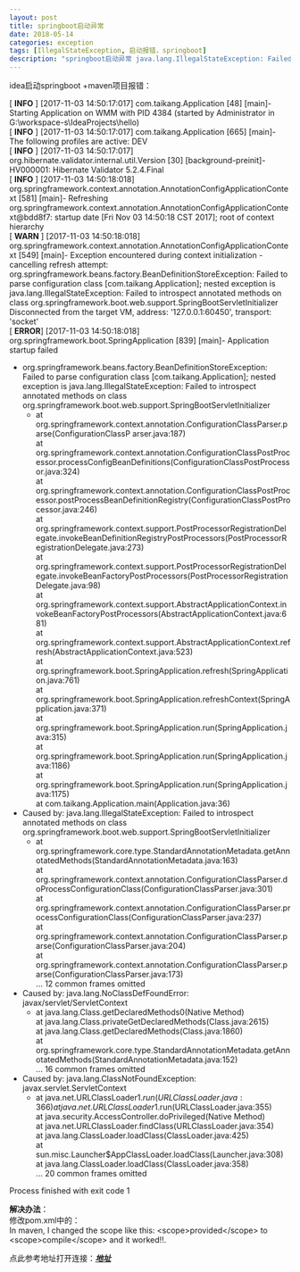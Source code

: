 ```yaml
---
layout: post
title: springboot启动异常
date: 2018-05-14
categories: exception
tags: [IllegalStateException, 启动报错，springboot]
description: "springboot启动异常 java.lang.IllegalStateException: Failed to introspect annotated methods on class org"
---
```


idea启动springboot +maven项目报错：
 
[ **INFO** ] [2017-11-03 14:50:17:017]  com.taikang.Application [48] [main]- Starting Application on WMM with PID 4384 (started by Administrator in G:\workspace-s\IdeaProjects\hello)  
[ **INFO** ] [2017-11-03 14:50:17:017]  com.taikang.Application [665] [main]- The following profiles are active: DEV  
[ **INFO** ] [2017-11-03 14:50:17:017]  org.hibernate.validator.internal.util.Version [30] [background-preinit]- HV000001: Hibernate Validator 5.2.4.Final  
[ **INFO** ] [2017-11-03 14:50:18:018]  org.springframework.context.annotation.AnnotationConfigApplicationContext [581] [main]- Refreshing org.springframework.context.annotation.AnnotationConfigApplicationContext@bdd8f7: startup date [Fri Nov 03 14:50:18 CST 2017]; root of context hierarchy  
[ **WARN** ] [2017-11-03 14:50:18:018]  org.springframework.context.annotation.AnnotationConfigApplicationContext [549] [main]- Exception encountered during context initialization - cancelling refresh attempt: org.springframework.beans.factory.BeanDefinitionStoreException: Failed to parse configuration class [com.taikang.Application]; nested exception is java.lang.IllegalStateException: Failed to introspect annotated methods on class org.springframework.boot.web.support.SpringBootServletInitializer  
Disconnected from the target VM, address: '127.0.0.1:60450', transport: 'socket'  
[ **ERROR**] [2017-11-03 14:50:18:018]  org.springframework.boot.SpringApplication [839] [main]- Application startup failed
* org.springframework.beans.factory.BeanDefinitionStoreException: Failed to parse configuration class [com.taikang.Application]; nested exception is java.lang.IllegalStateException: Failed to introspect annotated methods on class org.springframework.boot.web.support.SpringBootServletInitializer  
    * at org.springframework.context.annotation.ConfigurationClassParser.parse(ConfigurationClassP
    arser.java:187)  
    at org.springframework.context.annotation.ConfigurationClassPostProcessor.processConfigBeanDefinitions(ConfigurationClassPostProcessor.java:324)  
    at org.springframework.context.annotation.ConfigurationClassPostProcessor.postProcessBeanDefinitionRegistry(ConfigurationClassPostProcessor.java:246)  
    at org.springframework.context.support.PostProcessorRegistrationDelegate.invokeBeanDefinitionRegistryPostProcessors(PostProcessorRegistrationDelegate.java:273)  
    at org.springframework.context.support.PostProcessorRegistrationDelegate.invokeBeanFactoryPostProcessors(PostProcessorRegistrationDelegate.java:98)  
    at org.springframework.context.support.AbstractApplicationContext.invokeBeanFactoryPostProcessors(AbstractApplicationContext.java:681)  
    at org.springframework.context.support.AbstractApplicationContext.refresh(AbstractApplicationContext.java:523)  
    at org.springframework.boot.SpringApplication.refresh(SpringApplication.java:761)  
    at org.springframework.boot.SpringApplication.refreshContext(SpringApplication.java:371)  
    at org.springframework.boot.SpringApplication.run(SpringApplication.java:315)  
    at org.springframework.boot.SpringApplication.run(SpringApplication.java:1186)  
    at org.springframework.boot.SpringApplication.run(SpringApplication.java:1175)  
    at com.taikang.Application.main(Application.java:36)  
* Caused by: java.lang.IllegalStateException: Failed to introspect annotated methods on class org.springframework.boot.web.support.SpringBootServletInitializer  
    * at org.springframework.core.type.StandardAnnotationMetadata.getAnnotatedMethods(StandardAnnotationMetadata.java:163)  
    at org.springframework.context.annotation.ConfigurationClassParser.doProcessConfigurationClass(ConfigurationClassParser.java:301)  
    at org.springframework.context.annotation.ConfigurationClassParser.processConfigurationClass(ConfigurationClassParser.java:237)  
    at org.springframework.context.annotation.ConfigurationClassParser.parse(ConfigurationClassParser.java:204)  
    at org.springframework.context.annotation.ConfigurationClassParser.parse(ConfigurationClassParser.java:173)  
    ... 12 common frames omitted  
* Caused by: java.lang.NoClassDefFoundError: javax/servlet/ServletContext  
    * at java.lang.Class.getDeclaredMethods0(Native Method)  
    at java.lang.Class.privateGetDeclaredMethods(Class.java:2615)  
    at java.lang.Class.getDeclaredMethods(Class.java:1860)  
    at org.springframework.core.type.StandardAnnotationMetadata.getAnnotatedMethods(StandardAnnotationMetadata.java:152)  
    ... 16 common frames omitted  
* Caused by: java.lang.ClassNotFoundException: javax.servlet.ServletContext   
    * at java.net.URLClassLoader$1.run(URLClassLoader.java:366)  
    at java.net.URLClassLoader$1.run(URLClassLoader.java:355)  
    at java.security.AccessController.doPrivileged(Native Method)  
    at java.net.URLClassLoader.findClass(URLClassLoader.java:354)  
    at java.lang.ClassLoader.loadClass(ClassLoader.java:425)  
    at sun.misc.Launcher$AppClassLoader.loadClass(Launcher.java:308)  
    at java.lang.ClassLoader.loadClass(ClassLoader.java:358)  
    ... 20 common frames omitted  
  
Process finished with exit code 1

**解决办法**：  
修改pom.xml中的：  
In maven, I changed the scope like this: \<scope>provided\</scope> to \<scope>compile\</scope> and it worked!!.
  
点此参考地址打开连接：[***地址***](https://stackoverflow.com/questions/37938289/spring-boot-java-lang-classnotfoundexception-javax-servlet-servletcontext-and)
